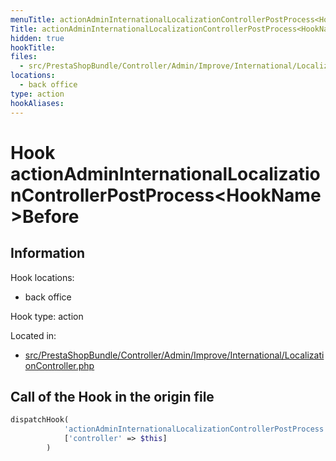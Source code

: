 ```yaml
---
menuTitle: actionAdminInternationalLocalizationControllerPostProcess<HookName>Before
Title: actionAdminInternationalLocalizationControllerPostProcess<HookName>Before
hidden: true
hookTitle: 
files:
  - src/PrestaShopBundle/Controller/Admin/Improve/International/LocalizationController.php
locations:
  - back office
type: action
hookAliases:
---
```


# Hook actionAdminInternationalLocalizationControllerPostProcess&lt;HookName>Before

## Information

Hook locations: 
  - back office

Hook type: action

Located in: 
  - [src/PrestaShopBundle/Controller/Admin/Improve/International/LocalizationController.php](https://github.com/PrestaShop/PrestaShop/blob/8.0.x/src/PrestaShopBundle/Controller/Admin/Improve/International/LocalizationController.php)

## Call of the Hook in the origin file

```php
dispatchHook(
            'actionAdminInternationalLocalizationControllerPostProcess' . $hookName . 'Before',
            ['controller' => $this]
        )
```